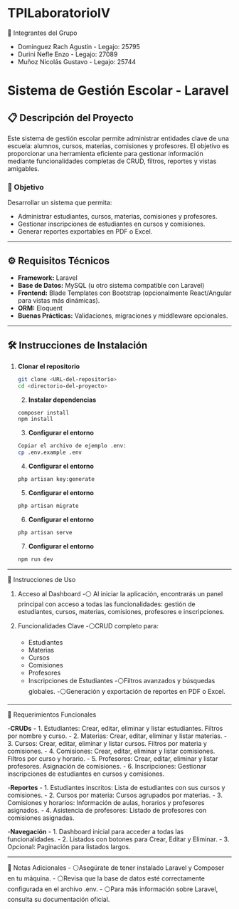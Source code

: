 # TPILaboratorioIV

👥 Integrantes del Grupo
- Dominguez Rach Agustín - Legajo: 25795
- Durini Nefle Enzo - Legajo: 27089
- Muñoz Nicolás Gustavo - Legajo: 25744

# Sistema de Gestión Escolar - Laravel

## 📋 Descripción del Proyecto
Este sistema de gestión escolar permite administrar entidades clave de una escuela: alumnos, cursos, materias, comisiones y profesores. El objetivo es proporcionar una herramienta eficiente para gestionar información mediante funcionalidades completas de CRUD, filtros, reportes y vistas amigables.

### 🎯 Objetivo
Desarrollar un sistema que permita:
- Administrar estudiantes, cursos, materias, comisiones y profesores.
- Gestionar inscripciones de estudiantes en cursos y comisiones.
- Generar reportes exportables en PDF o Excel.

---

## ⚙️ Requisitos Técnicos
- **Framework:** Laravel
- **Base de Datos:** MySQL (u otro sistema compatible con Laravel)
- **Frontend:** Blade Templates con Bootstrap (opcionalmente React/Angular para vistas más dinámicas).
- **ORM:** Eloquent
- **Buenas Prácticas:** Validaciones, migraciones y middleware opcionales.

---

## 🛠️ Instrucciones de Instalación

1. **Clonar el repositorio**
   ```bash
   git clone <URL-del-repositorio>
   cd <directorio-del-proyecto>
   ```
   2. **Instalar dependencias**
   ```bash
   composer install
   npm install
   ```
   3. **Configurar el entorno**
   ```bash
   Copiar el archivo de ejemplo .env:
   cp .env.example .env
   ```
   4. **Configurar el entorno**
   ```bash
   php artisan key:generate
   ```
      5. **Configurar el entorno**
   ```bash
   php artisan migrate
   ```
   6. **Configurar el entorno**
   ```bash
   php artisan serve
   ```
   7. **Configurar el entorno**
   ```bash
   npm run dev
   ```
___

🚀 Instrucciones de Uso
1. Acceso al Dashboard
   -⚪ Al iniciar la aplicación, encontrarás un panel principal con acceso a todas las funcionalidades: gestión de estudiantes, cursos, materias, comisiones, profesores e inscripciones.

2. Funcionalidades Clave
   -⚪CRUD completo para:
      * Estudiantes
      * Materias
      * Cursos
      * Comisiones
      * Profesores
      * Inscripciones de Estudiantes
   -⚪Filtros avanzados y búsquedas globales.
   -⚪Generación y exportación de reportes en PDF o Excel.
   
___

📑 Requerimientos Funcionales

   -**CRUDs**
      - 1. Estudiantes: Crear, editar, eliminar y listar estudiantes. Filtros por nombre y curso.
      - 2. Materias: Crear, editar, eliminar y listar materias.
      - 3. Cursos: Crear, editar, eliminar y listar cursos. Filtros por materia y comisiones.
      - 4. Comisiones: Crear, editar, eliminar y listar comisiones. Filtros por curso y horario.
      - 5. Profesores: Crear, editar, eliminar y listar profesores. Asignación de comisiones.
      - 6. Inscripciones: Gestionar inscripciones de estudiantes en cursos y comisiones.

   -**Reportes**
      - 1. Estudiantes inscritos: Lista de estudiantes con sus cursos y comisiones.
      - 2. Cursos por materia: Cursos agrupados por materias.
      - 3. Comisiones y horarios: Información de aulas, horarios y profesores asignados.
      - 4. Asistencia de profesores: Listado de profesores con comisiones asignadas.

   -**Navegación**
      - 1. Dashboard inicial para acceder a todas las funcionalidades.
      - 2. Listados con botones para Crear, Editar y Eliminar.
      - 3. Opcional: Paginación para listados largos.

___

🧾 Notas Adicionales
     - ⚪Asegúrate de tener instalado Laravel y Composer en tu máquina.
     - ⚪Revisa que la base de datos esté correctamente configurada en el archivo .env.
     - ⚪Para más información sobre Laravel, consulta su documentación oficial.


